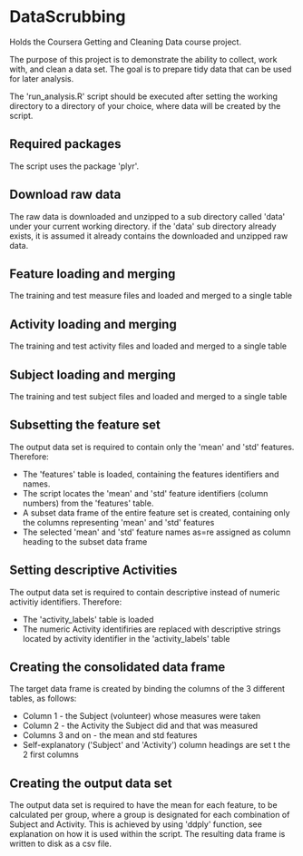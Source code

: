 DataScrubbing
=============

Holds the Coursera Getting and Cleaning Data course project.

The purpose of this project is to demonstrate the ability to collect, work with, and clean a data set. 
The goal is to prepare tidy data that can be used for later analysis. 
 
The 'run_analysis.R' script should be executed after setting the working directory to a directory of your choice,
where data will be created by the script.

Required packages
----------------------
The script uses  the package 'plyr'.

Download raw data
----------------------
The raw data is downloaded and unzipped to a sub directory called 'data' under your current working directory.
if the 'data' sub directory already exists, it is assumed it already contains the downloaded and unzipped raw data.

Feature loading and merging
-----------------------------------
The training and test measure files and loaded and merged to a single table

Activity loading and merging
--------------------------------
The training and test activity files and loaded and merged to a single table

Subject loading and merging
---------------------------------
The training and test subject files and loaded and merged to a single table

Subsetting the feature set
----------------------------------------------
The output data set is required to contain only the 'mean' and 'std' features.
Therefore:
- The 'features' table is loaded, containing the features identifiers and names.
- The script locates the 'mean' and 'std' feature identifiers (column numbers) from the 'features' table.
- A subset data frame of the entire feature set is created, containing only the columns representing 'mean' and 'std' features
- The selected 'mean' and 'std' feature names as=re assigned as column heading to the subset data frame


Setting descriptive Activities
--------------------------------
The output data set is required to contain descriptive instead of numeric activitiy identifiers.
Therefore:
- The 'activity_labels' table is loaded
- The numeric Activity identifiries are replaced with descriptive strings located by activity identifier in the 'activity_labels' table


Creating the consolidated data frame
------------------------------------------
The target data frame is created by binding the columns of the 3 different tables, as follows:
- Column 1 - the Subject (volunteer) whose measures were taken
- Column 2 - the Activity the Subject did and that was measured
- Columns 3 and on - the mean and std features
- Self-explanatory ('Subject' and 'Activity') column headings are set t the 2 first columns

Creating the output data set
--------------------------------
The output data set is required to have the mean for each feature, to be calculated per group, where a group is designated for each combination of Subject and Activity.
This is achieved by using 'ddply' function, see explanation on how it is used within the script.
The resulting data frame is written to disk as a csv file.

